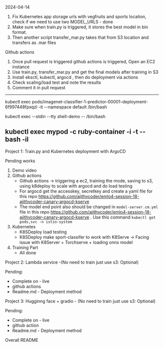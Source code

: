 2024-04-14

1. Fix Kubernetes app storage urls with vegfruits and sports location, check if we need to use two MODEL_URLS - done
2. Make sure when train.py is triggered, it stores the best model in bin format.
3. Then another script transfer_mar.py takes that from S3 location and transfers as .mar files

Github actions
1. Once pull request is triggered github actions is triggered, Open an EC2 instance
2. Use train.py, transfer_mar.py and get the final models after training in S3
3. Install eksctl, kubectl, argocd , then do deployment via actions
4. Check scaling/load test and note the results
5. Comment it in pull request

-----------
<debug>

kubectl exec pods/imagenet-classifier-1-predictor-00001-deployment-6f997448fpxqzl   -it --namespace default /bin/bash

kubectl exec --stdin --tty shell-demo -- /bin/bash

kubectl exec mypod -c ruby-container -i -t -- bash -il
</debug>
-----------------


Project 1: Train.py and Kubernetes deployment with ArgoCD

Pending works

1. Demo video
2. Github actions
    - Github actions -> triggering a ec2, training the mode, saving to s3, using k8deploy to scale with argocd and do load testing
    - For argocd get the accesskey, secretkey and create a yaml file for this repo https://github.com/ajithvcoder/emlo4-session-18-ajithvcoder-canary-argocd-kserve
    - The model end point also should be changed in `model-server.cm.yml` file in this repo https://github.com/ajithvcoder/emlo4-session-18-ajithvcoder-canary-argocd-kserve . Use this command `kubectl get pods,svc -n istio-system`
3. Kubernetes
    - K8SDeploy load testing
    - K8SDeploy make sport-classifer to work with K8Serve -> Facing issue with K8Server + Torchserve + loading onnx model
4. Training Part
    - All done


Project 2: Lambda service -(No need to train just use s3: Optional)

Pending:
- Complete on - live 
- github actions
- Readme.md - Deployment method

Project 3: Hugginng face + gradio - (No need to train just use s3: Optional)

Pending:
- Complete on - live 
- github action
- Readme.md - Deployment method

Overall README
